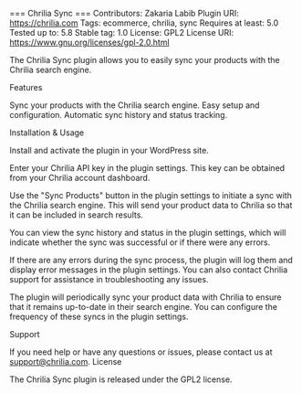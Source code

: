 === Chrilia Sync ===
Contributors: Zakaria Labib
Plugin URI: https://chrilia.com
Tags: ecommerce, chrilia, sync
Requires at least: 5.0
Tested up to: 5.8
Stable tag: 1.0
License: GPL2
License URI: https://www.gnu.org/licenses/gpl-2.0.html

The Chrilia Sync plugin allows you to easily sync your products with the Chrilia search engine.

Features

Sync your products with the Chrilia search engine.
Easy setup and configuration.
Automatic sync history and status tracking.

Installation & Usage

Install and activate the plugin in your WordPress site.

Enter your Chrilia API key in the plugin settings. This key can be obtained from your Chrilia account dashboard.

Use the "Sync Products" button in the plugin settings to initiate a sync with the Chrilia search engine. This will send your product data to Chrilia so that it can be included in search results.

You can view the sync history and status in the plugin settings, which will indicate whether the sync was successful or if there were any errors.

If there are any errors during the sync process, the plugin will log them and display error messages in the plugin settings. You can also contact Chrilia support for assistance in troubleshooting any issues.

The plugin will periodically sync your product data with Chrilia to ensure that it remains up-to-date in their search engine. You can configure the frequency of these syncs in the plugin settings.

Support

If you need help or have any questions or issues, please contact us at support@chrilia.com.
License

The Chrilia Sync plugin is released under the GPL2 license.